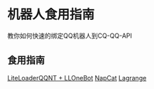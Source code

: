# 机器人食用指南

教你如何快速的绑定QQ机器人到CQ-QQ-API

## 食用指南

[LiteLoaderQQNT + LLOneBot](PF-cq-api/机器人食用指南/LLOneBot.md)
[NapCat](PF-cq-api/机器人食用指南/NapCat.md)
[Lagrange](PF-cq-api/机器人食用指南/Lagrange.md)
